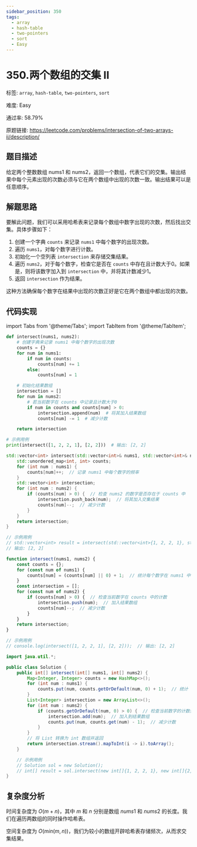```yaml
---
sidebar_position: 350
tags:
  - array
  - hash-table
  - two-pointers
  - sort
  - Easy
---
```


# 350.两个数组的交集 II

标签: `array`, `hash-table`, `two-pointers`, `sort`

难度: Easy

通过率: 58.79%

原题链接: https://leetcode.com/problems/intersection-of-two-arrays-ii/description/

## 题目描述
给定两个整数数组 nums1 和 nums2，返回一个数组，代表它们的交集。输出结果中每个元素出现的次数必须与它在两个数组中出现的次数一致。输出结果可以是任意顺序。

## 解题思路
要解此问题，我们可以采用哈希表来记录每个数组中数字出现的次数，然后找出交集。具体步骤如下：

1. 创建一个字典 `counts` 来记录 `nums1` 中每个数字的出现次数。
2. 遍历 `nums1`，对每个数字进行计数。
3. 初始化一个空列表 `intersection` 来存储交集结果。
4. 遍历 `nums2`，对于每个数字，检查它是否在 `counts` 中存在且计数大于0。如果是，则将该数字加入到 `intersection` 中，并将其计数减少1。
5. 返回 `intersection` 作为结果。

这种方法确保每个数字在结果中出现的次数正好是它在两个数组中都出现的次数。

## 代码实现
import Tabs from '@theme/Tabs';
import TabItem from '@theme/TabItem';

<Tabs>
<TabItem value="python" label="Python">

```python
def intersect(nums1, nums2):
    # 创建字典来记录 nums1 中每个数字的出现次数
    counts = {}
    for num in nums1:
        if num in counts:
            counts[num] += 1
        else:
            counts[num] = 1

    # 初始化结果数组
    intersection = []
    for num in nums2:
        # 若当前数字在 counts 中记录且计数大于0
        if num in counts and counts[num] > 0:
            intersection.append(num)  # 将其加入结果数组
            counts[num] -= 1  # 减少计数

    return intersection

# 示例用例
print(intersect([1, 2, 2, 1], [2, 2]))  # 输出: [2, 2]
```

</TabItem>
<TabItem value="cpp" label="C++">

```cpp
std::vector<int> intersect(std::vector<int>& nums1, std::vector<int>& nums2) {
    std::unordered_map<int, int> counts;
    for (int num : nums1) {
        counts[num]++;  // 记录 nums1 中每个数字的频率
    }
    std::vector<int> intersection;
    for (int num : nums2) {
        if (counts[num] > 0) {  // 检查 nums2 的数字是否存在于 counts 中
            intersection.push_back(num);  // 将其加入交集结果
            counts[num]--;  // 减少计数
        }
    }
    return intersection;
}

// 示例用例
// std::vector<int> result = intersect(std::vector<int>{1, 2, 2, 1}, std::vector<int>{2, 2});
// 输出: [2, 2]
```

</TabItem>
<TabItem value="javascript" label="JavaScript">

```javascript
function intersect(nums1, nums2) {
    const counts = {};
    for (const num of nums1) {
        counts[num] = (counts[num] || 0) + 1;  // 统计每个数字在 nums1 中的出现次数
    }
    const intersection = [];
    for (const num of nums2) {
        if (counts[num] > 0) {  // 检查当前数字在 counts 中的计数
            intersection.push(num);  // 加入结果数组
            counts[num]--;  // 减少计数
        }
    }
    return intersection;
}

// 示例用例
// console.log(intersect([1, 2, 2, 1], [2, 2]));  // 输出: [2, 2]
```

</TabItem>
<TabItem value="java" label="Java">

```java
import java.util.*;

public class Solution {
    public int[] intersect(int[] nums1, int[] nums2) {
        Map<Integer, Integer> counts = new HashMap<>();
        for (int num : nums1) {
            counts.put(num, counts.getOrDefault(num, 0) + 1);  // 统计 nums1 中每个数字的出现次数
        }
        List<Integer> intersection = new ArrayList<>();
        for (int num : nums2) {
            if (counts.getOrDefault(num, 0) > 0) {  // 检查当前数字的计数值
                intersection.add(num);  // 加入到结果数组
                counts.put(num, counts.get(num) - 1);  // 减少计数
            }
        }
        // 将 List 转换为 int 数组并返回
        return intersection.stream().mapToInt(i -> i).toArray();
    }

    // 示例用例
    // Solution sol = new Solution();
    // int[] result = sol.intersect(new int[]{1, 2, 2, 1}, new int[]{2, 2});  // 输出: [2, 2]
}
```

</TabItem>
</Tabs>

## 复杂度分析
时间复杂度为 $O(m+n)$，其中 $m$ 和 $n$ 分别是数组 $nums1$ 和 $nums2$ 的长度。我们在遍历两数组的同时操作哈希表。  
  
空间复杂度为 $O(min(m, n))$，我们为较小的数组开辟哈希表存储频次，从而求交集结果。
